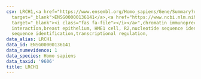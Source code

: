 ```yaml
---
csv: LRCH1,<a href="https://www.ensembl.org/Homo_sapiens/Gene/Summary?db=core;g=ENSG00000136141"
  target="_blank">ENSG00000136141</a>,<a href="https://www.ncbi.nlm.nih.gov/pubmed/22863008"
  target="_blank"><i class="fas fa-file"></i></a>",chromatin immunoprecipitation assay,direct
  interaction,breast epithelium, HME1 cell, R2,nucleotide sequence identification,nucleotide
  sequence identification,transcriptional regulation,
data_alias: LRCH1
data_id: ENSG00000136141
data_numevidence: 1
data_species: Homo sapiens
data_taxid: '9606'
title: LRCH1
---
```

